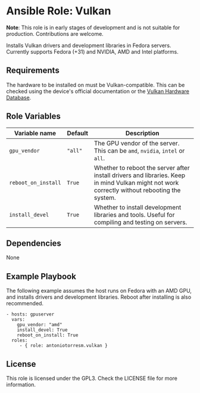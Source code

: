 Ansible Role: Vulkan
=========

**Note**: This role is in early stages of development and is not suitable for production. Contributions are welcome.

Installs Vulkan drivers and development libraries in Fedora servers.
Currently supports Fedora (+31) and NVIDIA, AMD and Intel platforms.

Requirements
------------

The hardware to be installed on must be Vulkan-compatible. This can be checked using the device's official
documentation or the [Vulkan Hardware Database](https://vulkan.gpuinfo.org/).

Role Variables
--------------

| Variable name       | Default | Description                                                                                                                                   |
|---------------------|---------|-----------------------------------------------------------------------------------------------------------------------------------------------|
| `gpu_vendor`        | `"all"` | The GPU vendor of the server.  This can be `amd`, `nvidia`, `intel` or `all`.                                                                 |
| `reboot_on_install` | `True`  | Whether to reboot the server after install drivers and libraries.  Keep in mind Vulkan might not work correctly without rebooting the system. |
| `install_devel`     | `True`  | Whether to install development libraries and tools.  Useful for compiling and testing on servers.                                             |

Dependencies
------------

None

Example Playbook
----------------

The following example assumes the host runs on Fedora with an AMD GPU, and installs drivers and development libraries. Reboot after installing is also recommended.

    - hosts: gpuserver
      vars:
        gpu_vendor: "amd"
        install_devel: True
        reboot_on_install: True
      roles:
         - { role: antoniotorresm.vulkan }

License
-------

This role is licensed under the GPL3. Check the LICENSE file for more information.